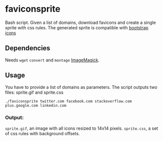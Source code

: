 faviconsprite
=============

Bash script. Given a list of domains, download favicons and create a single sprite with css rules.
The generated sprite is compatible with [bootstrap icons](http://twitter.github.com/bootstrap/base-css.html#icons)

Dependencies
------------

Needs `wget` `convert` and `montage` [ImageMagick](http://www.imagemagick.org).

Usage
-----

You have to provide a list of domains as parameters. The script outputs
two files: sprite.gif and sprite.css

    ./faviconsprite twitter.com facebook.com stackoverflow.com plus.google.com linkedin.com
 
### Output:    
`sprite.gif`, an image with all icons resized to 14x14 pixels.
`sprite.css`, a set of css rules with background offsets.
